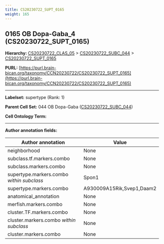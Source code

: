 ```yaml
---
title: CS20230722_SUPT_0165
weight: 165
---
```

## 0165 OB Dopa-Gaba_4 (CS20230722_SUPT_0165)
<b>Hierarchy: </b>
[CS20230722_CLAS_05](../CS20230722_CLAS_05) >
[CS20230722_SUBC_044](../CS20230722_SUBC_044) >
[CS20230722_SUPT_0165](../CS20230722_SUPT_0165)

**PURL:** [https://purl.brain-bican.org/taxonomy/CCN20230722/CS20230722_SUPT_0165](https://purl.brain-bican.org/taxonomy/CCN20230722/CS20230722_SUPT_0165)

---


**Labelset:** supertype (Rank: 1)

**Parent Cell Set:** 044 OB Dopa-Gaba ([CS20230722_SUBC_044](../CS20230722_SUBC_044))



**Cell Ontology Term:** 

[MARKER GENES.]: #


---

[TRANSFERRED ANNOTATIONS.]: #


[AUTHOR ANNOTATION FIELDS.]: #


**Author annotation fields:**

| Author annotation | Value |
|-------------------|-------|
|neighborhood|None|
|subclass.tf.markers.combo|None|
|subclass.markers.combo|None|
|supertype.markers.combo _within subclass_|Spon1|
|supertype.markers.combo|A930009A15Rik,Svep1,Daam2|
|anatomical_annotation|None|
|merfish.markers.combo|None|
|cluster.TF.markers.combo|None|
|cluster.markers.combo _within subclass_|None|
|cluster.markers.combo|None|
